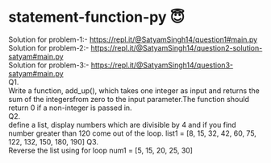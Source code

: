 # statement-function-py 😇
Solution for problem-1:- https://repl.it/@SatyamSingh14/question1#main.py </br>
Solution for problem-2:- https://repl.it/@SatyamSingh14/question2-solution-satyam#main.py </br>
Solution for problem-3:- https://repl.it/@SatyamSingh14/question3-satyam#main.py </br>
Q1.</br>
Write a function, add_up(), which takes one integer as input and returns the sum of the integersfrom zero to the input parameter.The function should return 0 if a non-integer is passed in.</br>
Q2. </br>
define a list, display numbers which are divisible by 4 and if you find number greater than 120 come out of the loop.
list1 = [8, 15, 32, 42, 60, 75, 122, 132, 150, 180, 190]
Q3. </br>
Reverse the list using for loop
num1 = [5, 15, 20, 25, 30]
